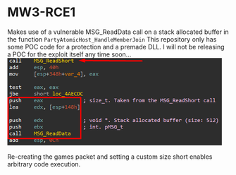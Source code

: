 # MW3-RCE1
Makes use of a vulnerable MSG_ReadData call on a stack allocated buffer in the function `PartyAtomicHost_HandleMemberJoin`
This repository only has some POC code for a protection and a premade DLL. I will not be releasing a POC for the exploit itself any time soon...
![Game ASM](https://github.com/Peribunt/MW3-RCE1/blob/main/POC.png?raw=true)

Re-creating the games packet and setting a custom size short enables arbitrary code execution.
